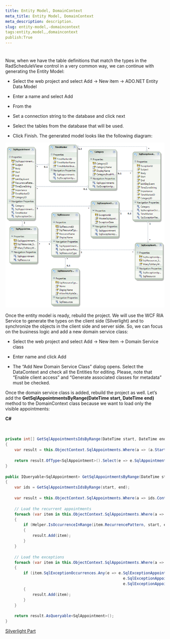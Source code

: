 ```yaml
---
title: Entity Model, DomainContext
meta_title: Entity Model, DomainContext
meta_description: description.
slug: entity-model,-domaincontext
tags:entity,model,,domaincontext
publish:True
---
```



# 

Now, when we have the table definitions that match the types in the RadScheduleView control in a very common way, we can continue with generating the Entity Model:

* Select the web project and select Add -> New item -> ADO.NET Entity Data Model

* Enter a name and select Add

* From the 

* Set a connection string to the database and click next

* Select the tables from the database that will be used.
      		

* Click Finish. The generated model looks like the following diagram:

![radscheduleview populating with data EFModel](images/radscheduleview_populating_with_data_EFModel.png)

Once the entity model is ready, rebuild the project. We will use the WCF RIA Service to generate the types on the client side (Silverlight) and to synchronize the objects in the client side and server side. So, we can focus on the business logic and add a new domain service class:
        

* Select the web project and select Add -> New item -> Domain Service class

* Enter name and click Add

* The “Add New Domain Service Class” dialog opens. Select the DataContext and check all the Entities for editing. Please, note that “Enable client access” and “Generate associated classes for metadata” must be checked.
        

Once the domain service class is added, rebuild the project as well. Let’s add the __GetSqlAppointmentsByRange(DateTime start, DateTime end)__ method to the DomainContext class because we want to load only the visible appointments:
        




 __C#__
    

```C#


private int[] GetSqlAppointmentsIdsByRange(DateTime start, DateTime end)
{
	var result = this.ObjectContext.SqlAppointments.Where(a => (a.Start >= start && a.End <= end)).ToList<SqlAppointment>();

	return result.OfType<SqlAppointment>().Select(e => e.SqlAppointmentId).ToArray();
}

public IQueryable<SqlAppointment> GetSqlAppointmentsByRange(DateTime start, DateTime end)
{
	var ids = GetSqlAppointmentsIdsByRange(start, end);

	var result = this.ObjectContext.SqlAppointments.Where(a => ids.Contains(a.SqlAppointmentId)).ToList<SqlAppointment>();

	// Load the recurrent appointments
	foreach (var item in this.ObjectContext.SqlAppointments.Where(a => !string.IsNullOrEmpty(a.RecurrencePattern)))
	{
		if (Helper.IsOccurrenceInRange(item.RecurrencePattern, start, end) && !result.Contains(item))
		{
			result.Add(item);
		}
	}

	// Load the exceptions
	foreach (var item in this.ObjectContext.SqlAppointments.Where(a => a.Start < end && a.SqlExceptionOccurrences.Count != 0))
	{
		if (item.SqlExceptionOccurrences.Any(e => e.SqlExceptionAppointment != null && 
													e.SqlExceptionAppointment.Start >= start && 
													e.SqlExceptionAppointment.End <= end))
		{
			result.Add(item);
		}
	}

	return result.AsQueryable<SqlAppointment>();
}

```

[Silverlight Part]({{slug:silverlight-part}})
